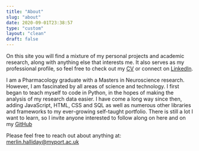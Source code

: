```yaml
---
title: "About"
slug: "about"
date: 2020-09-01T23:38:57
type: "custom"
layout: "clean"
draft: false
---
```


On this site you will find a mixture of my personal projects and academic research, along with anything else that interests me. It also serves as my professional profile, so feel free to check out my [CV]("/resume") or connect on [LinkedIn](“linkedin.com/in/merlinhalliday”). 

I am a Pharmacology graduate with a Masters in Neuroscience research. However, I am fascinated by all areas of science and technology. I first began to teach myself to code in Python, in the hopes of making the analysis of my research data easier. I have come a long way since then, adding JavaScript, HTML, CSS and SQL as well as numerous other libraries and frameworks to my ever-growing self-taught portfolio. There is still a lot I want to learn, so I invite anyone interested to follow along on here and on my [GitHub](“github.com/merlinhalliday”)

Please feel free to reach out about anything at: [merlin.halliday@myport.ac.uk](mailto:merlin.halliday@myport.ac.uk)